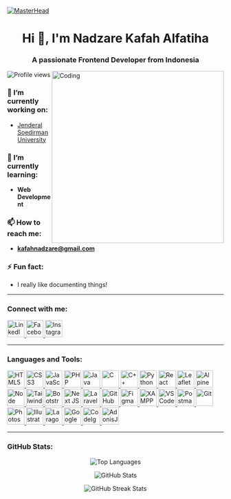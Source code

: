 <!-- GitHub README Profile -->
[![MasterHead](https://miro.medium.com/v2/resize:fit:1358/1*X7Q84nkQN1DiFXC-rQLt9g.gif)](https://nadzareka.my.id)
<h1 align="center">Hi 👋, I'm Nadzare Kafah Alfatiha</h1>
<h3 align="center">A passionate Frontend Developer from Indonesia</h3>

<img align="right" alt="Coding" width="400" src="https://user-images.githubusercontent.com/69011963/137184767-79a13ec7-1bb3-4341-a6da-3a149c9c159a.gif">

<p align="left">
  <img src="https://komarev.com/ghpvc/?username=nadzare&label=Profile%20views&color=0e75b6&style=flat" alt="Profile views" />
</p>

### 🔭 I’m currently working on:
- [Jenderal Soedirman University](https://unsoed.ac.id/)

### 🌱 I’m currently learning:
- **Web Development**

### 📫 How to reach me:
- **kafahnadzare@gmail.com**

### ⚡ Fun fact:
- I really like documenting things!

---

<h3 align="left">Connect with me:</h3>
<p align="left">
  <a href="https://linkedin.com/in/nadzare-kafah-alfatiha" target="_blank">
    <img src="https://img.icons8.com/color/48/000000/linkedin.png" alt="LinkedIn" width="40" />
  </a>
  <a href="https://fb.com/nadzare.alfatiha" target="_blank">
    <img src="https://img.icons8.com/color/48/000000/facebook.png" alt="Facebook" width="40" />
  </a>
  <a href="https://instagram.com/nadzarekafaha" target="_blank">
    <img src="https://img.icons8.com/color/48/000000/instagram-new.png" alt="Instagram" width="40" />
  </a>
</p>

---

<h3 align="left">Languages and Tools:</h3>
<p align="left">
  <a href="https://www.w3.org/html/" target="_blank" rel="noreferrer">
    <img src="https://img.icons8.com/color/48/000000/html-5.png" alt="HTML5" width="40" />
  </a>
  <a href="https://www.w3schools.com/css/" target="_blank" rel="noreferrer">
    <img src="https://img.icons8.com/color/48/000000/css3.png" alt="CSS3" width="40" />
  </a>
  <a href="https://developer.mozilla.org/en-US/docs/Web/JavaScript" target="_blank" rel="noreferrer">
    <img src="https://img.icons8.com/color/48/000000/javascript.png" alt="JavaScript" width="40" />
  </a>
  <a href="https://www.php.net/" target="_blank" rel="noreferrer">
    <img src="https://img.icons8.com/offices/48/000000/php-logo.png" alt="PHP" width="40" />
  </a>
  <a href="https://www.java.com/" target="_blank" rel="noreferrer">
    <img src="https://img.icons8.com/color/48/000000/java-coffee-cup-logo.png" alt="Java" width="40" />
  </a>
  <a href="https://www.cprogramming.com/" target="_blank" rel="noreferrer">
    <img src="https://img.icons8.com/color/48/000000/c-programming.png" alt="C" width="40" />
  </a>
  <a href="https://www.w3schools.com/cpp/" target="_blank" rel="noreferrer">
    <img src="https://img.icons8.com/color/48/000000/c-plus-plus-logo.png" alt="C++" width="40" />
  </a>
  <a href="https://www.python.org/" target="_blank" rel="noreferrer">
    <img src="https://img.icons8.com/color/48/000000/python.png" alt="Python" width="40" />
  </a>
  <a href="https://react.dev/" target="_blank" rel="noreferrer">
    <img src="https://img.icons8.com/color/48/000000/react-native.png" alt="React JS" width="40" />
  </a>
  <a href="https://leafletjs.com/" target="_blank" rel="noreferrer">
    <img src="https://img.icons8.com/color/48/000000/worldwide-location.png" alt="Leaflet JS" width="40" />
  </a>
  <a href="https://alpinejs.dev/" target="_blank" rel="noreferrer">
    <img src="https://alpinejs.dev/alpine_long.svg" alt="Alpine JS" width="40" />
  </a>
  <a href="https://nodejs.org/" target="_blank" rel="noreferrer">
    <img src="https://img.icons8.com/color/48/000000/nodejs.png" alt="Node JS" width="40" />
  </a>
  <a href="https://tailwindcss.com/" target="_blank" rel="noreferrer">
    <img src="https://img.icons8.com/color/48/000000/tailwindcss.png" alt="Tailwind CSS" width="40" />
  </a>
  <a href="https://getbootstrap.com" target="_blank" rel="noreferrer">
    <img src="https://img.icons8.com/color/48/000000/bootstrap.png" alt="Bootstrap" width="40" />
  </a>
  <a href="https://nextjs.org/" target="_blank" rel="noreferrer">
    <img src="https://img.icons8.com/color/48/000000/nextjs.png" alt="Next JS" width="40" />
  </a>
  <a href="https://laravel.com/" target="_blank" rel="noreferrer">
    <img src="https://img.icons8.com/fluency/48/000000/laravel.png" alt="Laravel" width="40" />
  </a>
  <a href="https://github.com/" target="_blank" rel="noreferrer">
    <img src="https://img.icons8.com/ios-glyphs/48/000000/github.png" alt="GitHub" width="40" />
  </a>
  <a href="https://figma.com/" target="_blank" rel="noreferrer">
    <img src="https://img.icons8.com/color/48/000000/figma.png" alt="Figma" width="40" />
  </a>
  <a href="https://www.apachefriends.org/" target="_blank" rel="noreferrer">
    <img src="https://cdn.worldvectorlogo.com/logos/xampp.svg" alt="XAMPP" width="40" />
  </a>
  <a href="https://code.visualstudio.com/" target="_blank" rel="noreferrer">
    <img src="https://img.icons8.com/color/48/000000/visual-studio-code-2019.png" alt="VS Code" width="40" />
  </a>
  <a href="https://www.postman.com/" target="_blank" rel="noreferrer">
    <img src="https://img.icons8.com/dusk/48/000000/postman-api.png" alt="Postman" width="40" />
  </a>
  <a href="https://git-scm.com/" target="_blank" rel="noreferrer">
    <img src="https://img.icons8.com/color/48/000000/git.png" alt="Git" width="40" />
  </a>
  <a href="https://www.adobe.com/products/photoshop.html" target="_blank" rel="noreferrer">
    <img src="https://img.icons8.com/color/48/000000/adobe-photoshop.png" alt="Photoshop" width="40" />
  </a>
  <a href="https://www.adobe.com/products/illustrator.html" target="_blank" rel="noreferrer">
    <img src="https://img.icons8.com/color/48/000000/adobe-illustrator.png" alt="Illustrator" width="40" />
  </a>
  <a href="https://laragon.org/" target="_blank" rel="noreferrer">
    <img src="https://avatars.githubusercontent.com/u/22247014?s=200&v=4" alt="Laragon" width="40" />
  </a>
  <a href="https://colab.research.google.com/" target="_blank" rel="noreferrer">
    <img src="https://img.icons8.com/color/48/000000/google-colab.png" alt="Google Colab" width="40" />
  </a>
  <a href="https://codeigniter.com/" target="_blank" rel="noreferrer">
    <img src="https://cdn.worldvectorlogo.com/logos/codeigniter.svg" alt="CodeIgniter" width="40" />
  </a>
  <a href="https://adonisjs.com/" target="_blank" rel="noreferrer">
    <img src="https://cdn.worldvectorlogo.com/logos/adonisjs.svg" alt="AdonisJS" width="40" />
  </a>
</p>



---

<h3 align="left">GitHub Stats:</h3>
<p align="center">
  <img src="https://github-readme-stats.vercel.app/api/top-langs/?username=nadzare&layout=compact&theme=radical" alt="Top Languages" />
</p>
<p align="center">
  <img src="https://github-readme-stats.vercel.app/api?username=nadzare&show_icons=true&locale=en&theme=radical" alt="GitHub Stats" />
</p>
<p align="center">
  <img src="https://github-readme-streak-stats.herokuapp.com/?user=nadzare&theme=radical" alt="GitHub Streak Stats" />
</p>
